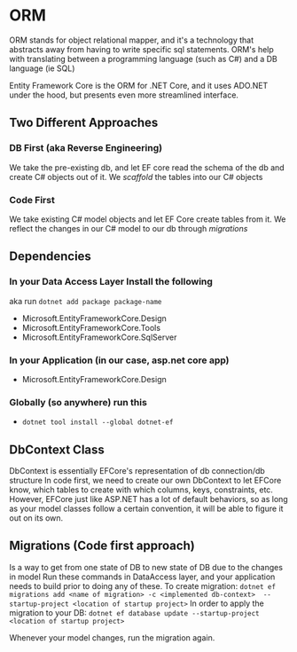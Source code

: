 # ORM
ORM stands for object relational mapper, and it's a technology that abstracts away from having to write specific sql statements.
ORM's help with translating between a programming language (such as C#) and a DB language (ie SQL)

Entity Framework Core is the ORM for .NET Core, and it uses ADO.NET under the hood, but presents even more streamlined interface.

## Two Different Approaches
### DB First (aka Reverse Engineering)
We take the pre-existing db, and let EF core read the schema of the db and create C# objects out of it.
We *scaffold* the tables into our C# objects

### Code First
We take existing C# model objects and let EF Core create tables from it.
We reflect the changes in our C# model to our db through *migrations*

## Dependencies
### In your Data Access Layer Install the following
aka run `dotnet add package package-name`
- Microsoft.EntityFrameworkCore.Design
- Microsoft.EntityFrameworkCore.Tools
- Microsoft.EntityFrameworkCore.SqlServer

### In your Application (in our case, asp.net core app)
- Microsoft.EntityFrameworkCore.Design

### Globally (so anywhere) run this
- `dotnet tool install --global dotnet-ef`

## DbContext Class
DbContext is essentially EFCore's representation of db connection/db structure
In code first, we need to create our own DbContext to let EFCore know, which tables to create with which columns, keys, constraints, etc. However, EFCore just like ASP.NET has a lot of default behaviors, so as long as your model classes follow a certain convention, it will be able to figure it out on its own.

## Migrations (Code first approach)
Is a way to get from one state of DB to new state of DB due to the changes in model
Run these commands in DataAccess layer, and your application needs to build prior to doing any of these.
To create migration:
`dotnet ef migrations add <name of migration> -c <implemented db-context>  --startup-project <location of startup project>`
In order to apply the migration to your DB:
`dotnet ef database update --startup-project <location of startup project>`

Whenever your model changes, run the migration again.